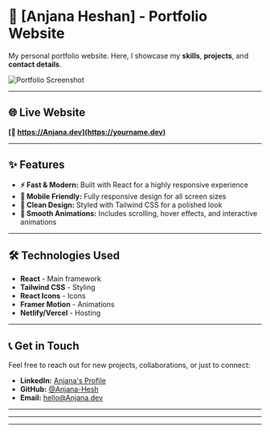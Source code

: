 # 💼 [Anjana Heshan] - Portfolio Website

My personal portfolio website. Here, I showcase my **skills**, **projects**, and **contact details**.

![Portfolio Screenshot](../my_portfolio/src/assets/image.png)

---

## 🌐 Live Website

**[🔗 https://Anjana.dev](https://yourname.dev)**

---

## ✨ Features

- **⚡ Fast & Modern:** Built with React for a highly responsive experience
- **📱 Mobile Friendly:** Fully responsive design for all screen sizes
- **🎨 Clean Design:** Styled with Tailwind CSS for a polished look
- **💫 Smooth Animations:** Includes scrolling, hover effects, and interactive animations

---

## 🛠️ Technologies Used

- **React** - Main framework
- **Tailwind CSS** - Styling
- **React Icons** - Icons
- **Framer Motion** - Animations
- **Netlify/Vercel** - Hosting

---

## 📞 Get in Touch

Feel free to reach out for new projects, collaborations, or just to connect:

- **LinkedIn:** [Anjana's Profile](https://www.linkedin.com/in/anjana-heshan-79334b260/)
- **GitHub:** [@Anjana-Hesh](https://github.com/Anjana-Hesh)
- **Email:** [hello@Anjana.dev](anjanaheshan676@gmail.com)

 --------
 ------------
 ----------------